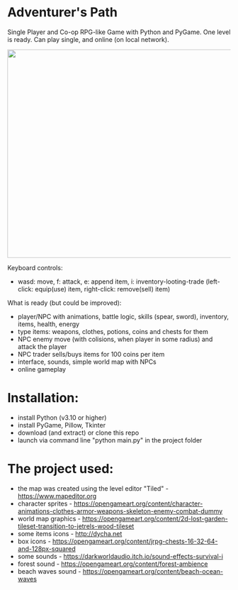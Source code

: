 # Adventurer's Path

Single Player and Co-op RPG-like Game with Python and PyGame. One level is ready. Can play single, and online (on local network).

<img src="https://github.com/lestec-al/rpg-like-python-game/raw/main/pic_game.png" width="751" height="470"/>

Keyboard controls:
- wasd: move, f: attack, e: append item, i: inventory-looting-trade (left-click: equip(use) item, right-click: remove(sell) item)

What is ready (but could be improved):
- player/NPC with animations, battle logic, skills (spear, sword), inventory, items, health, energy
- type items: weapons, clothes, potions, coins and chests for them
- NPC enemy move (with colisions, when player in some radius) and attack the player
- NPC trader sells/buys items for 100 coins per item
- interface, sounds, simple world map with NPCs
- online gameplay


# Installation:

- install Python (v3.10 or higher)
- install PyGame, Pillow, Tkinter
- download (and extract) or clone this repo
- launch via command line "python main.py" in the project folder


# The project used:

- the map was created using the level editor "Tiled" - https://www.mapeditor.org
- character sprites - https://opengameart.org/content/character-animations-clothes-armor-weapons-skeleton-enemy-combat-dummy
- world map graphics - https://opengameart.org/content/2d-lost-garden-tileset-transition-to-jetrels-wood-tileset
- some items icons - http://dycha.net
- box icons - https://opengameart.org/content/jrpg-chests-16-32-64-and-128px-squared
- some sounds - https://darkworldaudio.itch.io/sound-effects-survival-i
- forest sound - https://opengameart.org/content/forest-ambience
- beach waves sound - https://opengameart.org/content/beach-ocean-waves